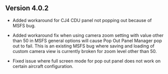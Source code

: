 ## Version 4.0.2
* Added workaround for CJ4 CDU panel not popping out because of MSFS bug.

* Added workaround fix when using camera zoom setting with value other than 50 in MSFS general options will cause Pop Out Panel Manager pop out to fail. This is an existing MSFS bug where saving and loading of custom camera view is currently broken for zoom level other than 50.

* Fixed issue where full screen mode for pop out panel does not work on certain aircraft configuration.
